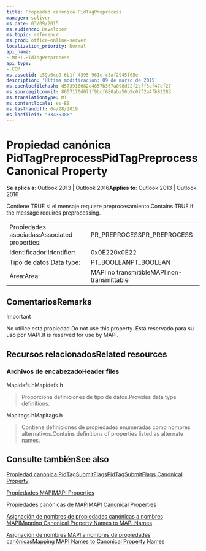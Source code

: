 ```yaml
---
title: Propiedad canónica PidTagPreprocess
manager: soliver
ms.date: 03/09/2015
ms.audience: Developer
ms.topic: reference
ms.prod: office-online-server
localization_priority: Normal
api_name:
- MAPI.PidTagPreprocess
api_type:
- COM
ms.assetid: c59a6ce9-6b1f-4395-961e-c3af2945f05e
description: 'Última modificación: 09 de marzo de 2015'
ms.openlocfilehash: d573916682e4857b367a898d22f2cff5af47ef27
ms.sourcegitcommit: 8657170d071f9bcf680aba50b9c07f2a4fb82283
ms.translationtype: MT
ms.contentlocale: es-ES
ms.lasthandoff: 04/28/2019
ms.locfileid: "33435386"
---
```

# <a name="pidtagpreprocess-canonical-property"></a><span data-ttu-id="71b17-103">Propiedad canónica PidTagPreprocess</span><span class="sxs-lookup"><span data-stu-id="71b17-103">PidTagPreprocess Canonical Property</span></span>

  
  
<span data-ttu-id="71b17-104">**Se aplica a**: Outlook 2013 | Outlook 2016</span><span class="sxs-lookup"><span data-stu-id="71b17-104">**Applies to**: Outlook 2013 | Outlook 2016</span></span> 
  
<span data-ttu-id="71b17-105">Contiene TRUE si el mensaje requiere preprocesamiento.</span><span class="sxs-lookup"><span data-stu-id="71b17-105">Contains TRUE if the message requires preprocessing.</span></span>
  
|||
|:-----|:-----|
|<span data-ttu-id="71b17-106">Propiedades asociadas:</span><span class="sxs-lookup"><span data-stu-id="71b17-106">Associated properties:</span></span>  <br/> |<span data-ttu-id="71b17-107">PR_PREPROCESS</span><span class="sxs-lookup"><span data-stu-id="71b17-107">PR_PREPROCESS</span></span>  <br/> |
|<span data-ttu-id="71b17-108">Identificador:</span><span class="sxs-lookup"><span data-stu-id="71b17-108">Identifier:</span></span>  <br/> |<span data-ttu-id="71b17-109">0x0E22</span><span class="sxs-lookup"><span data-stu-id="71b17-109">0x0E22</span></span>  <br/> |
|<span data-ttu-id="71b17-110">Tipo de datos:</span><span class="sxs-lookup"><span data-stu-id="71b17-110">Data type:</span></span>  <br/> |<span data-ttu-id="71b17-111">PT_BOOLEAN</span><span class="sxs-lookup"><span data-stu-id="71b17-111">PT_BOOLEAN</span></span>  <br/> |
|<span data-ttu-id="71b17-112">Área:</span><span class="sxs-lookup"><span data-stu-id="71b17-112">Area:</span></span>  <br/> |<span data-ttu-id="71b17-113">MAPI no transmitible</span><span class="sxs-lookup"><span data-stu-id="71b17-113">MAPI non-transmittable</span></span>  <br/> |
   
## <a name="remarks"></a><span data-ttu-id="71b17-114">Comentarios</span><span class="sxs-lookup"><span data-stu-id="71b17-114">Remarks</span></span>

> [!IMPORTANT]
> <span data-ttu-id="71b17-115">No utilice esta propiedad.</span><span class="sxs-lookup"><span data-stu-id="71b17-115">Do not use this property.</span></span> <span data-ttu-id="71b17-116">Está reservado para su uso por MAPI.</span><span class="sxs-lookup"><span data-stu-id="71b17-116">It is reserved for use by MAPI.</span></span> 
  
## <a name="related-resources"></a><span data-ttu-id="71b17-117">Recursos relacionados</span><span class="sxs-lookup"><span data-stu-id="71b17-117">Related resources</span></span>

### <a name="header-files"></a><span data-ttu-id="71b17-118">Archivos de encabezado</span><span class="sxs-lookup"><span data-stu-id="71b17-118">Header files</span></span>

<span data-ttu-id="71b17-119">Mapidefs.h</span><span class="sxs-lookup"><span data-stu-id="71b17-119">Mapidefs.h</span></span>
  
> <span data-ttu-id="71b17-120">Proporciona definiciones de tipo de datos.</span><span class="sxs-lookup"><span data-stu-id="71b17-120">Provides data type definitions.</span></span>
    
<span data-ttu-id="71b17-121">Mapitags.h</span><span class="sxs-lookup"><span data-stu-id="71b17-121">Mapitags.h</span></span>
  
> <span data-ttu-id="71b17-122">Contiene definiciones de propiedades enumeradas como nombres alternativos.</span><span class="sxs-lookup"><span data-stu-id="71b17-122">Contains definitions of properties listed as alternate names.</span></span>
    
## <a name="see-also"></a><span data-ttu-id="71b17-123">Consulte también</span><span class="sxs-lookup"><span data-stu-id="71b17-123">See also</span></span>



[<span data-ttu-id="71b17-124">Propiedad canónica PidTagSubmitFlags</span><span class="sxs-lookup"><span data-stu-id="71b17-124">PidTagSubmitFlags Canonical Property</span></span>](pidtagsubmitflags-canonical-property.md)


[<span data-ttu-id="71b17-125">Propiedades MAPI</span><span class="sxs-lookup"><span data-stu-id="71b17-125">MAPI Properties</span></span>](mapi-properties.md)
  
[<span data-ttu-id="71b17-126">Propiedades canónicas de MAPI</span><span class="sxs-lookup"><span data-stu-id="71b17-126">MAPI Canonical Properties</span></span>](mapi-canonical-properties.md)
  
[<span data-ttu-id="71b17-127">Asignación de nombres de propiedades canónicas a nombres MAPI</span><span class="sxs-lookup"><span data-stu-id="71b17-127">Mapping Canonical Property Names to MAPI Names</span></span>](mapping-canonical-property-names-to-mapi-names.md)
  
[<span data-ttu-id="71b17-128">Asignación de nombres MAPI a nombres de propiedades canónicas</span><span class="sxs-lookup"><span data-stu-id="71b17-128">Mapping MAPI Names to Canonical Property Names</span></span>](mapping-mapi-names-to-canonical-property-names.md)

